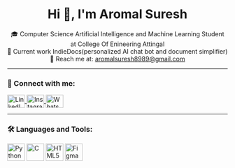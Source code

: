 <h1 align="center">Hi 👋, I'm Aromal Suresh</h1>
<p align="center">
  🎓 Computer Science Artificial Intelligence and Machine Learning Student at College Of Enineering Attingal  
  <br>🚀 Current work IndieDocs(personalized AI chat bot and document simplifier) 
  <br>📧 Reach me at: <a href="mailto:aromalsuresh8989@gmail.com">aromalsuresh8989@gmail.com</a>
</p>

---

### 🔗 Connect with me:
<p align="left">
  <a href="https://www.linkedin.com/in/aromal-suresh-a237b82b9" target="_blank">
    <img align="center" src="https://cdn.jsdelivr.net/npm/simple-icons@v5/icons/linkedin.svg" alt="LinkedIn" height="30" width="40" />
  </a>
  <a href="https://www.instagram.com/aromal._.suresh?igsh=Y2t6ZHcyamd3ODIy" target="_blank">
    <img align="center" src="https://cdn.jsdelivr.net/npm/simple-icons@v5/icons/instagram.svg" alt="Instagram" height="30" width="40" />
  </a>
  <a href="https://wa.me/918086264659" target="_blank">
    <img align="center" src="https://cdn.jsdelivr.net/npm/simple-icons@v5/icons/whatsapp.svg" alt="WhatsApp" height="30" width="40" />
  </a>
</p>


---

### 🛠️ Languages and Tools:
<p align="left">
  <img src="https://cdn.jsdelivr.net/gh/devicons/devicon/icons/python/python-original.svg" alt="Python" width="40" height="40"/>
  <img src="https://cdn.jsdelivr.net/gh/devicons/devicon/icons/c/c-original.svg" alt="C" width="40" height="40"/>
  <img src="https://cdn.jsdelivr.net/gh/devicons/devicon/icons/html5/html5-original.svg" alt="HTML5" width="40" height="40"/>
  <img src="https://cdn.jsdelivr.net/gh/devicons/devicon/icons/figma/figma-original.svg" alt="Figma" width="40" height="40"/>
</p>

